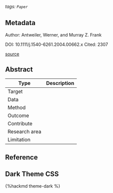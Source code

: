 ###### tags: `Paper`

## Metadata

Author: Antweiler, Werner, and Murray Z. Frank

DOI: 10.1111/j.1540-6261.2004.00662.x
Cited: 2307

[source](https://onlinelibrary.wiley.com/doi/abs/10.1111/j.1540-6261.2004.00662.x)

## Abstract

| Type          | Description |
| ------------- | ----------- |
| Target        |             |
| Data          |             |
| Method        |             |
| Outcome       |             |
| Contribute    |             |
| Research area |             |
| Limitation    |             |

## Reference

## Dark Theme CSS

{%hackmd theme-dark %}